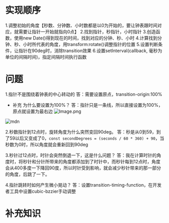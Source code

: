 # 实现顺序
1.调整初始的角度【秒数、分钟数、小时数都是以0为开始的，要让钟表跟时间对应，就需要让指针一开始就指向0点】
2.找到指针，秒指针，小时指针
3.创造函数，使用new Date()得到现在的时间，找到对应的分钟、秒、小时
4.计算找到分钟、秒、小时所代表的角度，用transform:rotate()调整指针的位置
5.设置判断条件，让指针在90deg时，消除transition效果
6.设置setInterval(callback, 毫秒为单位的间隔时间)，指定间隔时间执行函数

# 问题

1.指针不是围绕着钟表的中心转动的
答：需要设置原点，transition-origin:100%
  - 补充
    为什么要设置为100%？
    答：指针只是一条线，所以直接设置为100%，原点就设置为最右边
![Image.png](https://upload-images.jianshu.io/upload_images/2195446-1757d68ddf5eb9cf.png?imageMogr2/auto-orient/strip%7CimageView2/2/w/1240)

![mdn](https://upload-images.jianshu.io/upload_images/2195446-fb1fc0774fabcf95.png?imageMogr2/auto-orient/strip%7CimageView2/2/w/1240)




2.秒数指针到12点时，旋转角度为什么突然变回90deg。
答：秒是从0到59，到了59以后又变成了0，`const secondDegrees = (seconds / 60 * 360) + 90`，当秒数为0时，所以角度就会重新回到90deg


3.秒针过12点时，时针会突然倒退一下，这是什么问题？
答：我在计算时针的角度时，将秒针和分针所带来的角度都添加到了时针中，而秒针每到12点时，角度会从400多度一下降回90度，所以时针受到影响，就会减少秒针带来的那一部分的角度，后跳了一下。


4.指针跳转时如何产生微小晃动？
答：设置transition-timing-function，在开发者工具中设置cubic-bzzier手动调整


# 补充知识


